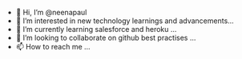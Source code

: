 - 👋 Hi, I’m @neenapaul
- 👀 I’m interested in new technology learnings and advancements...
- 🌱 I’m currently learning salesforce and heroku ...
- 💞️ I’m looking to collaborate on github best practises ...
- 📫 How to reach me ...

<!---
neenapaul/neenapaul is a ✨ special ✨ repository because its `README.md` (this file) appears on your GitHub profile.
You can click the Preview link to take a look at your changes.
--->
